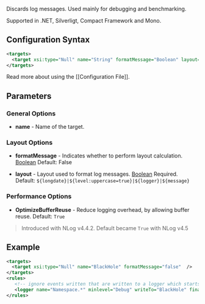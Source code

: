 Discards log messages. Used mainly for debugging and benchmarking. 

Supported in .NET, Silverligt, Compact Framework and Mono.

## Configuration Syntax
```xml
<targets>
  <target xsi:type="Null" name="String" formatMessage="Boolean" layout="Layout" />
</targets>
```
Read more about using the [[Configuration File]].

## Parameters
### General Options
* **name** - Name of the target.

### Layout Options
* **formatMessage** - Indicates whether to perform layout calculation. [Boolean](Data-types) Default: False

* **layout** - Layout used to format log messages. [Boolean](Data-types) Required. Default: `${longdate}|${level:uppercase=true}|${logger}|${message}`

### Performance Options
* **OptimizeBufferReuse** - Reduce logging overhead, by allowing buffer reuse. Default: `True`
 > Introduced with NLog v4.4.2. Default became `True` with NLog v4.5


## Example

```xml
<targets>
  <target xsi:type="Null" name="BlackHole" formatMessage="false"  />
</targets>
<rules>
   <!-- ignore events written that are written to a logger which starts with "Namespace." -->
   <logger name="Namespace.*" minlevel="Debug" writeTo="BlackHole" final="true" />     
</rules>
```